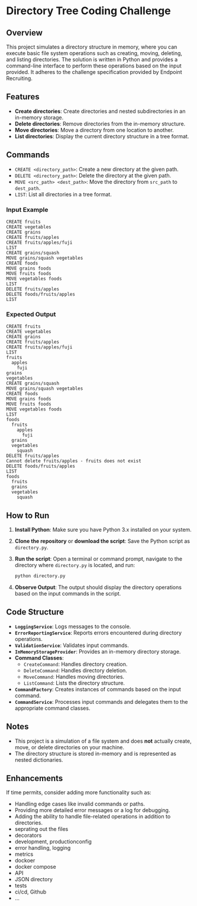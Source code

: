 # Directory Tree Coding Challenge

## Overview

This project simulates a directory structure in memory, where you can execute basic file system operations such as creating, moving, deleting, and listing directories. The solution is written in Python and provides a command-line interface to perform these operations based on the input provided. It adheres to the challenge specification provided by Endpoint Recruiting.

## Features

- **Create directories**: Create directories and nested subdirectories in an in-memory storage.
- **Delete directories**: Remove directories from the in-memory structure.
- **Move directories**: Move a directory from one location to another.
- **List directories**: Display the current directory structure in a tree format.

## Commands

- `CREATE <directory_path>`: Create a new directory at the given path.
- `DELETE <directory_path>`: Delete the directory at the given path.
- `MOVE <src_path> <dest_path>`: Move the directory from `src_path` to `dest_path`.
- `LIST`: List all directories in a tree format.

### Input Example

```
CREATE fruits
CREATE vegetables
CREATE grains
CREATE fruits/apples
CREATE fruits/apples/fuji
LIST
CREATE grains/squash
MOVE grains/squash vegetables
CREATE foods
MOVE grains foods
MOVE fruits foods
MOVE vegetables foods
LIST
DELETE fruits/apples
DELETE foods/fruits/apples
LIST
```

### Expected Output

```
CREATE fruits
CREATE vegetables
CREATE grains
CREATE fruits/apples
CREATE fruits/apples/fuji
LIST
fruits
  apples
    fuji
grains
vegetables
CREATE grains/squash
MOVE grains/squash vegetables
CREATE foods
MOVE grains foods
MOVE fruits foods
MOVE vegetables foods
LIST
foods
  fruits
    apples
      fuji
  grains
  vegetables
    squash
DELETE fruits/apples
Cannot delete fruits/apples - fruits does not exist
DELETE foods/fruits/apples
LIST
foods
  fruits
  grains
  vegetables
    squash
```

## How to Run

1. **Install Python**: Make sure you have Python 3.x installed on your system.

2. **Clone the repository** or **download the script**: Save the Python script as `directory.py`.

3. **Run the script**:
   Open a terminal or command prompt, navigate to the directory where `directory.py` is located, and run:

   ```bash
   python directory.py
   ```

4. **Observe Output**: The output should display the directory operations based on the input commands in the script.

## Code Structure

- **`LoggingService`**: Logs messages to the console.
- **`ErrorReportingService`**: Reports errors encountered during directory operations.
- **`ValidationService`**: Validates input commands.
- **`InMemoryStorageProvider`**: Provides an in-memory directory storage.
- **Command Classes**:
  - `CreateCommand`: Handles directory creation.
  - `DeleteCommand`: Handles directory deletion.
  - `MoveCommand`: Handles moving directories.
  - `ListCommand`: Lists the directory structure.
- **`CommandFactory`**: Creates instances of commands based on the input command.
- **`CommandService`**: Processes input commands and delegates them to the appropriate command classes.

## Notes

- This project is a simulation of a file system and does **not** actually create, move, or delete directories on your machine.
- The directory structure is stored in-memory and is represented as nested dictionaries.
  
## Enhancements

If time permits, consider adding more functionality such as:

- Handling edge cases like invalid commands or paths.
- Providing more detailed error messages or a log for debugging.
- Adding the ability to handle file-related operations in addition to directories.
- seprating out the files
- decorators
- development, productionconfig
- error handling, logging
- metrics
- dockoer
- docker compose
- API
- JSON directory
- tests
- ci/cd, Github
- ...
  
